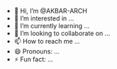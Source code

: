 - 👋 Hi, I’m @AKBAR-ARCH
- 👀 I’m interested in ...
- 🌱 I’m currently learning ...
- 💞️ I’m looking to collaborate on ...
- 📫 How to reach me ...
- 😄 Pronouns: ...
- ⚡ Fun fact: ...

<!---
AKBAR-ARCH/AKBAR-ARCH is a ✨ special ✨ repository because its `README.md` (this file) appears on your GitHub profile.
You can click the Preview link to take a look at your changes.
--->
